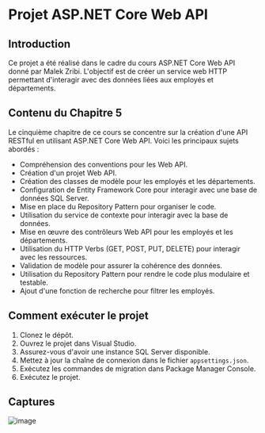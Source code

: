 # Projet ASP.NET Core Web API 

## Introduction

Ce projet a été réalisé dans le cadre du cours ASP.NET Core Web API donné par Malek Zribi. L'objectif est de créer un service web HTTP permettant d'interagir avec des données liées aux employés et départements.

## Contenu du Chapitre 5

Le cinquième chapitre de ce cours se concentre sur la création d'une API RESTful en utilisant ASP.NET Core Web API. Voici les principaux sujets abordés :

- Compréhension des conventions pour les Web API.
- Création d'un projet Web API.
- Création des classes de modèle pour les employés et les départements.
- Configuration de Entity Framework Core pour interagir avec une base de données SQL Server.
- Mise en place du Repository Pattern pour organiser le code.
- Utilisation du service de contexte pour interagir avec la base de données.
- Mise en œuvre des contrôleurs Web API pour les employés et les départements.
- Utilisation du HTTP Verbs (GET, POST, PUT, DELETE) pour interagir avec les ressources.
- Validation de modèle pour assurer la cohérence des données.
- Utilisation du Repository Pattern pour rendre le code plus modulaire et testable.
- Ajout d'une fonction de recherche pour filtrer les employés.

## Comment exécuter le projet

1. Clonez le dépôt.
2. Ouvrez le projet dans Visual Studio.
3. Assurez-vous d'avoir une instance SQL Server disponible.
4. Mettez à jour la chaîne de connexion dans le fichier `appsettings.json`.
5. Exécutez les commandes de migration dans Package Manager Console.
6. Exécutez le projet.
## Captures 
![image](https://github.com/RyhabElmoncer/EmplyeWebApi/assets/126770762/b0e05258-4bc7-4b27-ad39-5765cc5d4c18)
